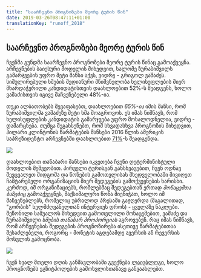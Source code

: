 ```yaml
---
title: "საარჩევნო პროგნოზები მეორე ტურის წინ"
date: 2019-03-26T08:47:11+01:00
translationKey: "runoff_2018"
---
```

## საარჩევნო პროგნოზები მეორე ტურის წინ

ჩვენმა გუნდმა საარჩევნო პროგნოზები მეორე ტურის წინაც გამოაქვეყნა. არჩევნების ბაიესური მოდელის მიხედვით, სალომე ზურაბიშვილს გამარჯვების უფრო მეტი შანსი აქვს, ვიდრე - გრიგოლ ვაშაძეს. სიმულირებული ხმების მედიანური მნიშვნელობა ხელისუფლების მიერ მხარდაჭერილი კანდიდატისთვის დაახლოებით 52%-ს შეადგენს, ხოლო ვაშაძისთვის იგივე მაჩვენებელი 48%-ია. 

თუკი ალბათობებს შევაფასებთ, დაახლოებით _65%-ია_ იმის შანსი, რომ ზურაბიშვილმა ვაშაძეზე მეტი ხმა მოაგროვოს. ეს იმას ნიშნავს, რომ ხელისუფლების კანდიდატის გამარჯვება უფრო მოსალოდნელია, ვიდრე - დამარცხება. თუმცა შეგახსენებთ, რომ სხვადასხვა პროგნოზის მიხედვით, ჰილარი კლინტონის წარმატების შანსები 2016 წლის ამერიკის საპრეზიდენტო არჩევნებში დაახლოებით [71%](https://projects.fivethirtyeight.com/2016-election-forecast/)-ს შეადგენდა.

![]("static\images\predictions_presidential_2018_runoff\plot3.png")

დაახლოებით თანაბარი შანსები იკვეთება ჩვენი დეტერმინისტული მოდელის მეშვეობით. პირველი ტურისგან განსხვავებით, ჩვენ ოდნავ შევცვალეთ მიდგომა და წონების გამოთვლისას მხედველობაში მივიღეთ ჩამტარებელი ორგანიზაციის მიერ შედეგების გამოქვეყნების ხარისხი. კერძოდ, იმ ორგანიზაციებს, რომლებმაც შედეგებთან ერთად _მონაცემთა ბაზებიც_ გამოაქვეყნეს, მაქსიმალური წონა მიენიჭათ, ხოლო იმ მაჩვენებლებს, რომელიც უბრალოდ პრესაში გაჟღერდა (მაგალითად, "გორბის" ხელმძღვანელთან ინტერვიუს დროს) - ყველაზე ნაკლები.  შეწონილი საშუალოს მიხედვით გამოთვლილი მონაცემებით, ვაშაძე და ზურაბიშვილი _ხმების თანაბარ პროპორციას_ აგროვებენ. რაც იმას ნიშნავს, რომ არჩევნების შედეგების პროგნოზირება ისეთივე წარმატებითაა შესაძლებელი, როგორც - მონეტის აგდებამდე ავერსის ან რევერსის მოსვლის გამოცნობა.

![]("static\images\predictions_presidential_2018_runoff\plot4.png")

ჩვენ ხვალ მთელი დღის განმავლობაში გვექნება [ლაივბლოგი](http://pollster.ge/live/), ხოლო პროგნოზებს ეგზიტპოლების გამოსვლისთანავე განვაახლებთ.
